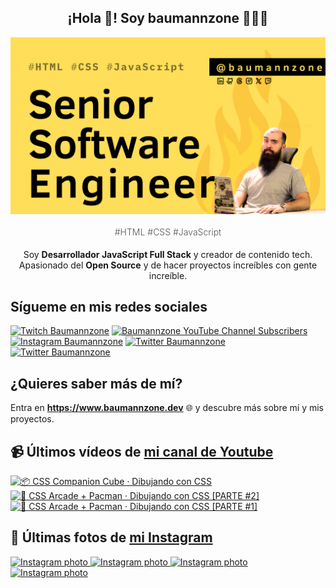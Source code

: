 <p align="center">
   <h2 align="center">¡Hola 👋! Soy baumannzone 👨🏻‍💻</h2>
   <img align="center" src="img/Senior Software Engineer.png" />
   <h4 align="center" style="font-weight: 300; color: #555;">#HTML #CSS #JavaScript</h4>
</p>

<p align="center" style="margin-bottom: 20px">Soy <strong>Desarrollador JavaScript Full Stack</strong> y creador de contenido tech.
<br/>
Apasionado del <strong>Open Source</strong> y de hacer proyectos increíbles con gente increíble.
</p>

## Sígueme en mis redes sociales

[![Twitch Baumannzone](https://img.shields.io/twitch/status/baumannzone?style=social)](https://twitch.tv/baumannzone)
[![Baumannzone YouTube Channel Subscribers](https://img.shields.io/youtube/channel/subscribers/UCTTj5ztXnGeDRPFVsBp7VMA?style=social)](https://youtube.com/rambitojs)
[![Instagram Baumannzone](https://img.shields.io/badge/Baumannzone--_.svg?label=Instagram&style=social&logo=instagram)](https://instagram.com/baumannzone)
[![Twitter Baumannzone](https://img.shields.io/twitter/follow/Baumannzone?label=Twitter&style=social)](https://twitter.com/baumannzone)
[![Twitter Baumannzone](https://img.shields.io/badge/LinkedIn-ffffff?logo=linkedin&logoColor=black)](https://www.linkedin.com/in/baumannzone/)


## ¿Quieres saber más de mí?

Entra en **https://www.baumannzone.dev** 🌐 y descubre más sobre mí y mis proyectos.

## 📹 Últimos vídeos de [mi canal de Youtube](https://youtube.com/rambitojs?sub_confirmation=1)


<a href='https://youtu.be/W6xwoSJahA0' target='_blank'>
  <img width='30%' src='https://img.youtube.com/vi/W6xwoSJahA0/mqdefault.jpg' alt='📦 CSS Companion Cube · Dibujando con CSS' />
</a>
<a href='https://youtu.be/9C3NXVXewH8' target='_blank'>
  <img width='30%' src='https://img.youtube.com/vi/9C3NXVXewH8/mqdefault.jpg' alt='👾 CSS Arcade + Pacman · Dibujando con CSS [PARTE #2]' />
</a>
<a href='https://youtu.be/2ahqLdgkSxA' target='_blank'>
  <img width='30%' src='https://img.youtube.com/vi/2ahqLdgkSxA/mqdefault.jpg' alt='👾 CSS Arcade + Pacman · Dibujando con CSS [PARTE #1]' />
</a>

## 📸 Últimas fotos de [mi Instagram](https://instagram.com/baumannzone)


<a href='https://instagram.com/p/DBM6xZZo04v' target='_blank'>
  <img width='20%' src='https://scontent-ams2-1.cdninstagram.com/v/t51.29350-15/463474695_1105913000884920_6645772424736888620_n.jpg?stp=dst-jpg_e15_fr_s1080x1080&_nc_ht=scontent-ams2-1.cdninstagram.com&_nc_cat=100&_nc_ohc=F6Kl0VUCwPwQ7kNvgFX5NUm&_nc_gid=2e91ff0f42bc4ba992600551d8d3ef87&edm=APU89FABAAAA&ccb=7-5&oh=00_AYDsJ5aEuZI0OWf32WibA6D9tlHI16Ab_m3h9UEeRn1XBA&oe=6725531E&_nc_sid=bc0c2c' alt='Instagram photo' />
</a>
<a href='https://instagram.com/p/DA-cUxKga9o' target='_blank'>
  <img width='20%' src='https://scontent-ams4-1.cdninstagram.com/v/t51.29350-15/462724118_1214173046469999_8425480638527805325_n.jpg?stp=dst-jpg_e35_s1080x1080&_nc_ht=scontent-ams4-1.cdninstagram.com&_nc_cat=103&_nc_ohc=aBXMysiifDEQ7kNvgFk6xZy&_nc_gid=2e91ff0f42bc4ba992600551d8d3ef87&edm=APU89FABAAAA&ccb=7-5&oh=00_AYCZQSCQr1inzsSQzzb17CeihilQuPUjm_bFuhyPbbeUpg&oe=67253BE6&_nc_sid=bc0c2c' alt='Instagram photo' />
</a>
<a href='https://instagram.com/p/DAQXnuoodQk' target='_blank'>
  <img width='20%' src='https://scontent-ams4-1.cdninstagram.com/v/t51.29350-15/461062629_426626950000533_9002489415070421136_n.jpg?stp=dst-jpg_e15_fr_s1080x1080&_nc_ht=scontent-ams4-1.cdninstagram.com&_nc_cat=109&_nc_ohc=pdeSRF7vJCoQ7kNvgEnRJzR&_nc_gid=2e91ff0f42bc4ba992600551d8d3ef87&edm=APU89FABAAAA&ccb=7-5&oh=00_AYCp1e-AKgIrLKuSs32NXigTa6yE_FzPXB8vGSEGCDWs3w&oe=672544C5&_nc_sid=bc0c2c' alt='Instagram photo' />
</a>
<a href='https://instagram.com/p/C_zkCnMNVJ8' target='_blank'>
  <img width='20%' src='https://scontent-ams4-1.cdninstagram.com/v/t51.29350-15/459285584_1457234704829851_6995853833957953455_n.jpg?stp=dst-jpg_e35_s1080x1080&_nc_ht=scontent-ams4-1.cdninstagram.com&_nc_cat=107&_nc_ohc=NmZwuuvbEUQQ7kNvgECdHyd&_nc_gid=2e91ff0f42bc4ba992600551d8d3ef87&edm=APU89FABAAAA&ccb=7-5&oh=00_AYAo70csh3fIpKr9bwkZqPz1BZh8sYSmKR_V-ujt_a4CJg&oe=67254961&_nc_sid=bc0c2c' alt='Instagram photo' />
</a>
